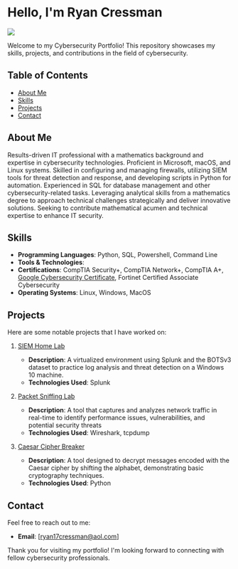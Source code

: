 # Hello, I'm Ryan Cressman
<a href="https://www.linkedin.com/in/ryan-cressman-90835b150"><img src="https://img.shields.io/badge/-LinkedIn-0072b1?&style=for-the-badge&logo=linkedin&logoColor=white" /></a>

Welcome to my Cybersecurity Portfolio! This repository showcases my skills, projects, and contributions in the field of cybersecurity. 

## Table of Contents

- [About Me](#about-me)
- [Skills](#skills)
- [Projects](#projects)
- [Contact](#contact)

## About Me

Results-driven IT professional with a mathematics background and expertise in cybersecurity technologies. Proficient in Microsoft, macOS, and Linux systems. Skilled in configuring and managing firewalls, utilizing SIEM tools for threat detection and response, and developing scripts in Python for automation. Experienced in SQL for database management and other cybersecurity-related tasks. Leveraging analytical skills from a mathematics degree to approach technical challenges strategically and deliver innovative solutions. Seeking to contribute mathematical acumen and technical expertise to enhance IT security.

## Skills

- **Programming Languages**: Python, SQL, Powershell, Command Line
- **Tools & Technologies**: 
- **Certifications**: CompTIA Security+, CompTIA Network+, CompTIA A+, [Google Cybersecurity Certificate](https://github.com/ryancressman/Google-Cybersecurity-Certificate), Fortinet Certified Associate Cybersecurity
- **Operating Systems**: Linux, Windows, MacOS

## Projects

Here are some notable projects that I have worked on:

1. [SIEM Home Lab](https://github.com/ryancressman/SIEM-Home-Lab)
   - **Description**: A virtualized environment using Splunk and the BOTSv3 dataset to practice log analysis and threat detection on a Windows 10 machine.
   - **Technologies Used**: Splunk

2. [Packet Sniffing Lab](https://github.com/ryancressman/Packet-Sniffer-Wireshark-Tcpdump)
   - **Description**: A tool that captures and analyzes network traffic in real-time to identify performance issues, vulnerabilities, and potential security threats
   - **Technologies Used**: Wireshark, tcpdump

2. [Caesar Cipher Breaker](https://github.com/ryancressman/Caesar-Cipher-Breaker)
   - **Description**: A tool designed to decrypt messages encoded with the Caesar cipher by shifting the alphabet, demonstrating basic cryptography techniques.
   - **Technologies Used**: Python

## Contact

Feel free to reach out to me:

- **Email**: [ryan17cressman@aol.com]

Thank you for visiting my portfolio! I'm looking forward to connecting with fellow cybersecurity professionals.
